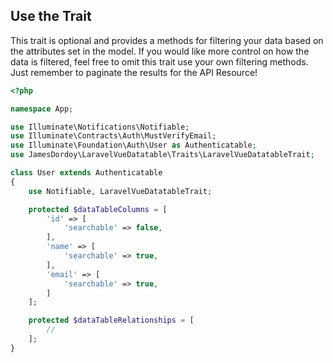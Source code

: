 ## Use the Trait

<p class="wrap-text">
This trait is optional and provides a methods for filtering your data based on the attributes set in the model. If you would like more control on how the data is filtered, feel free to omit this trait use your own filtering methods. Just remember to paginate the results for the API Resource!
</p>

```php
<?php

namespace App;

use Illuminate\Notifications\Notifiable;
use Illuminate\Contracts\Auth\MustVerifyEmail;
use Illuminate\Foundation\Auth\User as Authenticatable;
use JamesDordoy\LaravelVueDatatable\Traits\LaravelVueDatatableTrait;

class User extends Authenticatable
{
    use Notifiable, LaravelVueDatatableTrait;

    protected $dataTableColumns = [
        'id' => [
            'searchable' => false,
        ],
        'name' => [
            'searchable' => true,
        ],
        'email' => [
            'searchable' => true,
        ]
    ];

    protected $dataTableRelationships = [
        //
    ];
}
```